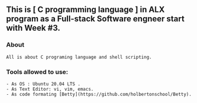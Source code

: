 ## This is [ C programming language ] in ALX program as a Full-stack Software engneer start with Week #3.

### About
	All is about C programing language and shell scripting.

### Tools allowed to use:
	- As OS : Ubuntu 20.04 LTS .
	- As Text Editor: vi, vim, emacs.
	- As code formating [Betty](https://github.com/holbertonschool/Betty).
